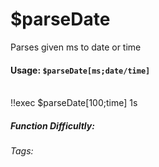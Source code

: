 # $parseDate
Parses given ms to date or time

#### Usage: `$parseDate[ms;date/time]`
<br/>
<discord-messages>
	<discord-message :bot="false" role-color="#ffcc9a" author="Member">
		!!exec $parseDate[100;time]
	</discord-message>
	<discord-message :bot="true" role-color="#0099ff" author="Custom Command" avatar="https://media.discordapp.net/avatars/725721249652670555/781224f90c3b841ba5b40678e032f74a.webp">
		1s
	</discord-message>
</discord-messages>

##### Function Difficultly: <Badge type="tip" text="Easy" vertical="middle" /> 
###### Tags: <Badge type="tip" text="convert" vertical="middle" /> <Badge type="tip" text="date" vertical="middle" /> <Badge type="tip" text="miliseconds" vertical="middle" />